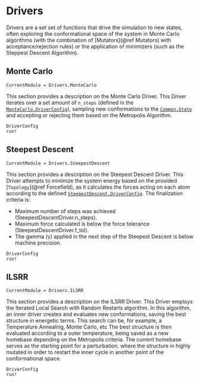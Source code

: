 # Drivers

Drivers are a set set of functions that drive the simulation to new states, often exploring the conformational space of the system in Monte Carlo algorithms (with the combination of [Mutators](@ref Mutators) with acceptance/rejection rules) or the application of minimizers (such as the Steppest Descent Algorithm).

## Monte Carlo

```@meta
CurrentModule = Drivers.MonteCarlo
```

This section provides a description on the Monte Carlo Driver. This Driver iterates over a set amount of `n_steps` (defined in the [`MonteCarlo.DriverConfig`](@ref)), sampling new conformations to the [`Common.State`](@ref) and accepting or rejecting them based on the Metropolis Algorithm.

```@docs
DriverConfig
run!
```

## Steepest Descent

```@meta
CurrentModule = Drivers.SteepestDescent
```

This section provides a description on the Steepest Descent Driver. This Driver attempts to minimize the system energy based on the provided [`Topology`](@ref Forcefield), as it calculates the forces acting on each atom according to the defined [`SteepestDescent.DriverConfig`](@ref). The finalization criteria is:
- Maximum number of steps was achieved (SteepestDescentDriver.n_steps).
- Maximum force calculated is below the force tolerance (SteepestDescentDriver.f_tol).
- The gamma (γ) applied in the next step of the Steepest Descent is below machine precision.

```@docs
DriverConfig
run!
```

## ILSRR

```@meta
CurrentModule = Drivers.ILSRR
```

This section provides a description on the ILSRR Driver. This Driver employs the Iterated Local Search with Random Restarts algorithm. In this algorithm, an inner driver
creates and evaluates new conformations, saving the best structure in energetic terms. This search can be, for example, a Temperature Annealing, Monte Carlo, etc
The best structure is then evaluated according to a outer temperature, being saved as a new homebase depending on the Metropolis criteria. The current homebase serves as
the starting point for a perturbation, where the structure in highly mutated in order to restart the inner cycle in another point of the conformational space.

```@docs
DriverConfig
run!
```
